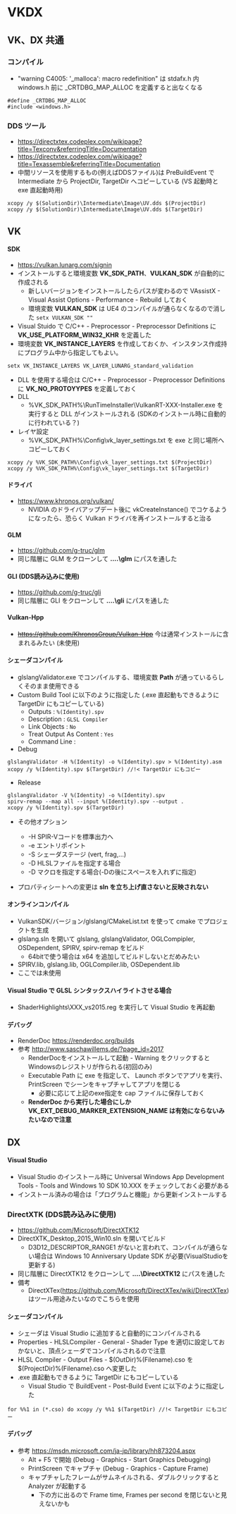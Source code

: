 ﻿# VKDX

## VK、DX 共通

### コンパイル
* "warning C4005: '_malloca': macro redefinition" は stdafx.h 内 windows.h 前に _CRTDBG_MAP_ALLOC を定義すると出なくなる
~~~
#define _CRTDBG_MAP_ALLOC
#include <windows.h>
~~~
### DDS ツール
* https://directxtex.codeplex.com/wikipage?title=Texconv&referringTitle=Documentation
* https://directxtex.codeplex.com/wikipage?title=Texassemble&referringTitle=Documentation
* 中間リソースを使用するもの(例えばDDSファイル)は PreBuildEvent で Intermediate から ProjectDir, TargetDir へコピーしている (VS 起動時と exe 直起動時用)
~~~
xcopy /y $(SolutionDir)\Intermediate\Image\UV.dds $(ProjectDir)
xcopy /y $(SolutionDir)\Intermediate\Image\UV.dds $(TargetDir)
~~~

## VK

#### SDK
* https://vulkan.lunarg.com/signin
* インストールすると環境変数 **VK_SDK_PATH**、**VULKAN_SDK** が自動的に作成される
	* 新しいバージョンをインストールしたらパスが変わるので VAssistX - Visual Assist Options - Performance - Rebuild しておく
	* 環境変数 **VULKAN_SDK** は UE4 のコンパイルが通らなくなるので消した `setx VULKAN_SDK ""`
* Visual Stuido で C/C++ - Preprocessor - Preprocessor Definitions に **VK_USE_PLATFORM_WIN32_KHR** を定義した
* 環境変数 **VK_INSTANCE_LAYERS** を作成しておくか、インスタンス作成持にプログラム中から指定してもよい。
~~~
setx VK_INSTANCE_LAYERS VK_LAYER_LUNARG_standard_validation
~~~
* DLL を使用する場合は C/C++ - Preprocessor - Preprocessor Definitions に **VK_NO_PROTOYYPES** を定義しておく
* DLL
	* %VK_SDK_PATH%\RunTimeInstaller\VulkanRT-XXX-Installer.exe を実行すると DLL がインストールされる (SDKのインストール時に自動的に行われている？)
* レイヤ設定
	* %VK_SDK_PATH%\Config\vk_layer_settings.txt を exe と同じ場所へコピーしておく
~~~
xcopy /y %VK_SDK_PATH%\Config\vk_layer_settings.txt $(ProjectDir)
xcopy /y %VK_SDK_PATH%\Config\vk_layer_settings.txt $(TargetDir)
~~~

#### ドライバ
* https://www.khronos.org/vulkan/
	* NVIDIA のドライバアップデート後に vkCreateInstance() でコケるようになったら、恐らく Vulkan ドライバを再インストールすると治る

#### GLM
* https://github.com/g-truc/glm
* 同じ階層に GLM をクローンして **..\..\glm** にパスを通した

#### GLI (DDS読み込みに使用)
* https://github.com/g-truc/gli
* 同じ階層に GLI をクローンして **..\..\gli** にパスを通した

#### Vulkan-Hpp
* ~~https://github.com/KhronosGroup/Vulkan-Hpp~~ 今は通常インストールに含まれるみたい (未使用)

#### シェーダコンパイル
* glslangValidator.exe でコンパイルする、環境変数 **Path** が通っているらしくそのまま使用できる
* Custom Build Tool に以下のように指定した (.exe 直起動もできるように TargetDir にもコピーしている)
	* Outputs : `%(Identity).spv`
	* Description : `GLSL Compiler`
	* Link Objects : `No`
	* Treat Output As Content : `Yes`
	* Command Line :
* Debug
~~~
glslangValidator -H %(Identity) -o %(Identity).spv > %(Identity).asm
xcopy /y %(Identity).spv $(TargetDir) //!< TargetDir にもコピー
~~~
* Release
~~~
glslangValidator -V %(Identity) -o %(Identity).spv
spirv-remap --map all --input %(Identity).spv --output .
xcopy /y %(Identity).spv $(TargetDir)
~~~
* その他オプション
  * -H SPIR-Vコードを標準出力へ
  * -e エントリポイント
  * -S シェーダステージ (vert, frag,...)
  * -D HLSLファイルを指定する場合
  * -D マクロを指定する場合(-Dの後にスペースを入れずに指定)
    
* プロパティシートへの変更は **sln を立ち上げ直さないと反映されない**

#### オンラインコンパイル
* VulkanSDK/バージョン/glslang/CMakeList.txt を使って cmake でプロジェクトを生成
* glslang.sln を開いて glslang, glslangValidator, OGLCompipler, OSDependent, SPIRV, spirv-remap をビルド
	* 64bitで使う場合は x64 を追加してビルドしないとだめみたい
* SPIRV.lib, glslang.lib, OGLCompiler.lib, OSDependent.lib
* ここでは未使用

#### Visual Studio で GLSL シンタックスハイライトさせる場合
* ShaderHighlights\XXX_vs2015.reg を実行して Visual Studio を再起動 

#### デバッグ
* RenderDoc https://renderdoc.org/builds
* 参考 http://www.saschawillems.de/?page_id=2017
	* RenderDocをインストールして起動 - Warning をクリックするとWindowsのレジストリが作られる(初回のみ)
	* Executable Path に exe を指定して、 Launch ボタンでアプリを実行、PrintScreen でシーンをキャプチャしてアプリを閉じる
		* 必要に応じて上記のexe指定を cap ファイルに保存しておく
	* **RenderDoc から実行した場合にしか VK_EXT_DEBUG_MARKER_EXTENSION_NAME は有効にならないみたいなので注意**

## DX

#### Visual Studio
 * Visual Studio のインストール時に Universal Windows App Development Tools - Tools and Windows 10 SDK 10.XXX をチェックしておく必要がある
 * インストール済みの場合は「プログラムと機能」から更新インストールする 

### DirectXTK (DDS読み込みに使用)
* https://github.com/Microsoft/DirectXTK12
* DirectXTK_Desktop_2015_Win10.sln を開いてビルド
	* D3D12_DESCRIPTOR_RANGE1 がないと言われて、コンパイルが通らない場合は  Windows 10 Anniversary Update SDK が必要(VisualStudioを更新する)
* 同じ階層に DirectXTK12 をクローンして **..\..\DirectXTK12** にパスを通した
* 備考
	* DirectXTex(https://github.com/Microsoft/DirectXTex/wiki/DirectXTex) はツール用途みたいなのでこちらを使用

#### シェーダコンパイル
* シェーダは Visual Studio に追加すると自動的にコンパイルされる
* Properties - HLSLCompiler - General - Shader Type を適切に設定しておかないと、頂点シェーダでコンパイルされるので注意
* HLSL Compiler - Output Files - $(OutDir)%(Filename).cso を $(ProjectDir)%(Filename).cso へ変更した
* .exe 直起動もできるように TargetDir にもコピーしている
	* Visual Studio で BuildEvent - Post-Build Event に以下のように指定した
~~~
for %%1 in (*.cso) do xcopy /y %%1 $(TargetDir) //!< TargetDir にもコピー
~~~

#### デバッグ
 * 参考 https://msdn.microsoft.com/ja-jp/library/hh873204.aspx
	* Alt + F5 で開始 (Debug - Graphics - Start Graphics Debugging)
	* PrintScreen でキャプチャ (Debug - Graphics - Capture Frame)
	* キャプチャしたフレームがサムネイルされる、ダブルクリックすると Analyzer が起動する
		* 下の方に出るので Frame time, Frames per second を閉じないと見えないかも

<!-- 
## プロジェクトの追加方法 (自分用覚書)
 * ソリューションを右クリック - Add - New Project で Win32 Project
 * プロジェクトを右クリック - Retarget SDK Verson で 10以上にする

#### DX
 * プロパティマネージャで Add Existing Property Sheet... - Props/HLSL.props、(Props/DXTK(Debug).prop)
 * Header Files に Win.h、DX.h、DXExt.h、(DXImage.h) を追加 
 * Source Files に Win.cpp、DX.cpp、DXExt.cpp、(DXImage.cpp) を追加
 * XxxDX.h、XxxDX.cpp, stdafx.h は既存のものを参考に編集 (#pragma region Code でマークしてある)
 * 必要に応じて Shader Files フォルダを作成し、シェーダを突っ込む
  * 右クリック - プロパティ - Configuration Propeties - General
   * Excluded From Build を No
   * Content を Yes
  * 右クリック - プロパティ - HLSL Compiler - General - Shader Type でタイプを適切に選択しておく

#### VK
 * プロパティマネージャで Add Existing Property Sheet... - Props/VK.props、Props/GLSL(REMAP).props、Props/GLM.prop、(Props/GLI.prop)
 * Header Files に Win.h、VK.h、VKExt.h、(VKImage.h) を追加
 * Source Files に Win.cpp、VK.cpp、VKExt.cpp、(VKImage.cpp) を追加
 * XxxVK.h、XxxVK.cpp は既存のものを参考に編集 (#pragma region Code でマークしてある)
 * 必要に応じて Shader Files フォルダを作成し、シェーダを突っ込む
  * 拡張子を glslangValidator に沿うようにタイプを選択しておく。(.vert、.frag、...)
  * 右クリック - プロパティ - Configuration Propeties - General
    * Excluded From Build を No
    * Content を Yes
    * Item Type を Custom Build Tool
   * 適用 - Custom Build Tool 項目が追加されるので GLSL Compiler になっていることを確認 (↑のプロパティを先に設定しておくこと)
 -->

<!-- 
## FBX

 * 環境変数 **FBX_SDK_PATH** を定義しておく
 * 環境変数 **Path** に DLL のパスを通しておく
 ~~~
 Path=%Path%:%FBX_SDK_PATH%\lib\vs2015\x64\debug
 Path=%Path%:%FBX_SDK_PATH%\lib\vs2015\x64\release
 ~~~
 
 ## OPENCV
 
 * 環境変数 **OPENCV_SDK_PATH** を定義しておく
 * 環境変数 **Path** に DLL のパスを通しておく
 ~~~
 Path=%Path%:%OPENCV_SDK_PATH%\x64\vc14\bin
 ~~~
 -->

<!--
TODO

# VK
- ウインドウサイズ変更時の処理 OnSize() スワップチェインのりサイズ
- デプスステンシルを有効にして試してない(Billboard)
- コンピュートの検証
- DebugMarkerが使えなくなった
- ストレージバッファ、ユニフォームテクセルバッファ、ストレージテクセルバッファの検証
- マルチスレッドでのコマンド作成(テストコード止まり)

# DX
- ウインドウサイズ変更時の処理 OnSize() スワップチェインのりサイズ
- デプスステンシルを有効にして試してない(Billboard)
- コンピュートの検証
- PushConstants 相当を調査
- コマンドリスト、グラフィクスコマンドリストまわりをまとめる
- クリアカラーまわりがVKと同様にできるか検証

* インスタンシング
* GSインスタンシング
* ポストプロセス
* フラットシェーディング
* プロシージャルテクスチャ

* テクスチャ
	* CUBEマップ
	* ディスプレースメント
	* 圧縮テクスチャ

* FBX
	* アニメーション

* Gバッファ
	* シャドウマップ
	* SSAO
 --> 